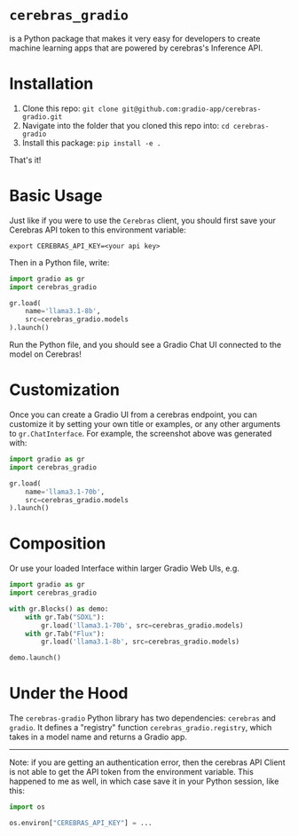 # `cerebras_gradio`

is a Python package that makes it very easy for developers to create machine learning apps that are powered by cerebras's Inference API.

# Installation

1. Clone this repo: `git clone git@github.com:gradio-app/cerebras-gradio.git`
2. Navigate into the folder that you cloned this repo into: `cd cerebras-gradio`
3. Install this package: `pip install -e .`

<!-- ```bash
pip install cerebras-gradio
``` -->

That's it! 

# Basic Usage

Just like if you were to use the `Cerebras` client, you should first save your Cerebras API token to this environment variable:

```
export CEREBRAS_API_KEY=<your api key>
```

Then in a Python file, write:

```python
import gradio as gr
import cerebras_gradio

gr.load(
    name='llama3.1-8b',
    src=cerebras_gradio.models
).launch()
```

Run the Python file, and you should see a Gradio Chat UI connected to the model on Cerebras!



# Customization 

Once you can create a Gradio UI from a cerebras endpoint, you can customize it by setting your own title or examples, or any other arguments to `gr.ChatInterface`. For example, the screenshot above was generated with:

```py
import gradio as gr
import cerebras_gradio

gr.load(
    name='llama3.1-70b',
    src=cerebras_gradio.models
).launch()
```


# Composition

Or use your loaded Interface within larger Gradio Web UIs, e.g.

```python
import gradio as gr
import cerebras_gradio

with gr.Blocks() as demo:
    with gr.Tab("SDXL"):
        gr.load('llama3.1-70b', src=cerebras_gradio.models)
    with gr.Tab("Flux"):
        gr.load('llama3.1-8b', src=cerebras_gradio.models)

demo.launch()
```

# Under the Hood

The `cerebras-gradio` Python library has two dependencies: `cerebras` and `gradio`. It defines a "registry" function `cerebras_gradio.registry`, which takes in a model name and returns a Gradio app.

-------

Note: if you are getting an authentication error, then the cerebras API Client is not able to get the API token from the environment variable. This happened to me as well, in which case save it in your Python session, like this:

```py
import os

os.environ["CEREBRAS_API_KEY"] = ...
```

